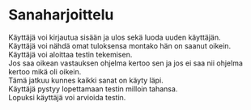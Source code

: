 # Sanaharjoittelu

Käyttäjä voi kirjautua sisään ja ulos sekä luoda uuden käyttäjän. <br />
Käyttäjä voi nähdä omat tuloksensa montako hän on saanut oikein. <br />
Käyttäjä voi aloittaa testin tekemisen. <br />
Jos saa oikean vastauksen ohjelma kertoo sen ja jos ei saa nii ohjelma kertoo mikä oli oikein. <br />
Tämä jatkuu kunnes kaikki sanat on käyty läpi. <br />
Käyttäjä pystyy lopettamaan testin milloin tahansa. <br />
Lopuksi käyttäjä voi arvioida testin.
